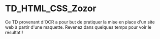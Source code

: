# TD_HTML_CSS_Zozor
Ce TD provenant d'OCR a pour but de pratiquer la mise en place d'un site web à partir d'une maquette. Revenez dans quelques temps pour voir le résultat !
